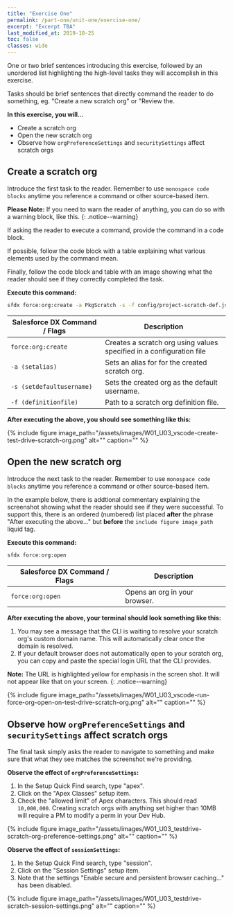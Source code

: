 ```yaml
---
title: "Exercise One"
permalink: /part-one/unit-one/exercise-one/
excerpt: "Excerpt TBA"
last_modified_at: 2019-10-25
toc: false
classes: wide
---
```


One or two brief sentences introducing this exercise, followed by an unordered list highlighting the high-level tasks they will accomplish in this exercise. 

Tasks should be brief sentences that directly command the reader to do something, eg. "Create a new scratch org" or "Review the.

**In this exercise, you will...**

* Create a scratch org
* Open the new scratch org
* Observe how `orgPreferenceSettings` and `securitySettings` affect scratch orgs

## Create a scratch org
Introduce the first task to the reader. Remember to use `monospace code blocks` anytime you reference a command or other source-based item.

**Please Note:** If you need to warn the reader of anything, you can do so with a warning block, like this.
{: .notice--warning}

If asking the reader to execute a command, provide the command in a code block.  

If possible, follow the code block with a table explaining what various elements used by the command mean.

Finally, follow the code block and table with an image showing what the reader should see if they correctly completed the task.

**Execute this command:**
```bash
sfdx force:org:create -a PkgScratch -s -f config/project-scratch-def.json
```

| Salesforce DX Command / Flags   | Description                                             |
| --------------------------------| --------------------------------------------------------|
| `force:org:create`              | Creates a scratch org using values specified in a configuration file |
| `-a (setalias)`                 | Sets an alias for for the created scratch org.          |
| `-s (setdefaultusername)`       | Sets the created org as the default username.           |
| `-f (definitionfile)`           | Path to a scratch org definition file.                  |


**After executing the above, you should see something like this:**

{% include figure image_path="/assets/images/W01_U03_vscode-create-test-drive-scratch-org.png" alt="" caption="" %}


## Open the new scratch org 
Introduce the next task to the reader. Remember to use `monospace code blocks` anytime you reference a command or other source-based item.

In the example below, there is addtional commentary explaining the screenshot showing what the reader should see if they were successful.  To support this, there is an ordered (numbered) list placed **after** the phrase "After executing the above..." but **before** the `include figure image_path` liquid tag.

**Execute this command:**
```bash
sfdx force:org:open
```

| Salesforce DX Command / Flags   | Description                                             |
| --------------------------------| --------------------------------------------------------|
| `force:org:open`                | Opens an org in your browser.                           |


**After executing the above, your terminal should look something like this:**

1. You may see a message that the CLI is waiting to resolve your scratch org's custom domain name. This will automatically clear once the domain is resolved.
2. If your default browser does not automatically open to your scratch org, you can copy and paste the special login URL that the CLI provides.  

**Note:** The URL is highlighted yellow for emphasis in the screen shot. It will not appear like that on your screen.
{: .notice--warning}

{% include figure image_path="/assets/images/W01_U03_vscode-run-force-org-open-on-test-drive-scratch-org.png" alt="" caption="" %}


## Observe how `orgPreferenceSettings` and `securitySettings` affect scratch orgs
The final task simply asks the reader to navigate to something and make sure that what they see matches the screenshot we're providing.

**Observe the effect of `orgPreferenceSettings`:**

1. In the Setup Quick Find search, type "apex".
2. Click on the "Apex Classes" setup item.
3. Check the "allowed limit" of Apex characters.  This should read `10,000,000`.  Creating scratch orgs with anything set higher than 10MB will require a PM to modify a perm in your Dev Hub.

{% include figure image_path="/assets/images/W01_U03_testdrive-scratch-org-preference-settings.png" alt="" caption="" %}

**Observe the effect of `sessionSettings`:**

1. In the Setup Quick Find search, type "session".
2. Click on the "Session Settings" setup item.
3. Note that the settings "Enable secure and persistent browser caching..." has been disabled.

{% include figure image_path="/assets/images/W01_U03_testdrive-scratch-session-settings.png" alt="" caption="" %}